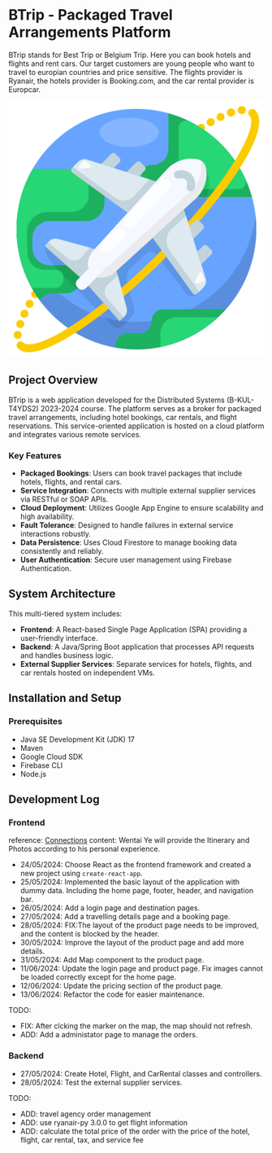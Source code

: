 # BTrip - Packaged Travel Arrangements Platform

BTrip stands for Best Trip or Belgium Trip. Here you can book hotels and flights and rent cars.
Our target customers are young people who want to travel to europian countries and price sensitive.
The flights provider is Ryanair, the hotels provider is Booking.com, and the car rental provider is Europcar.

![BTrip Logo](./frontend/public/assets/logos/logo512.png)

## Project Overview

BTrip is a web application developed for the Distributed Systems (B-KUL-T4YDS2) 2023-2024 course. The platform serves as a broker for packaged travel arrangements, including hotel bookings, car rentals, and flight reservations. This service-oriented application is hosted on a cloud platform and integrates various remote services.

### Key Features

- **Packaged Bookings**: Users can book travel packages that include hotels, flights, and rental cars.
- **Service Integration**: Connects with multiple external supplier services via RESTful or SOAP APIs.
- **Cloud Deployment**: Utilizes Google App Engine to ensure scalability and high availability.
- **Fault Tolerance**: Designed to handle failures in external service interactions robustly.
- **Data Persistence**: Uses Cloud Firestore to manage booking data consistently and reliably.
- **User Authentication**: Secure user management using Firebase Authentication.

## System Architecture

This multi-tiered system includes:

- **Frontend**: A React-based Single Page Application (SPA) providing a user-friendly interface.
- **Backend**: A Java/Spring Boot application that processes API requests and handles business logic.
- **External Supplier Services**: Separate services for hotels, flights, and car rentals hosted on independent VMs.

## Installation and Setup

### Prerequisites

- Java SE Development Kit (JDK) 17
- Maven
- Google Cloud SDK
- Firebase CLI
- Node.js

## Development Log

### Frontend

reference: [Connections](https://www.connections.be/en/tours/Iceland/magical-iceland)
content: Wentai Ye will provide the Itinerary and Photos according to his personal experience.

- 24/05/2024: Choose React as the frontend framework and created a new project using `create-react-app`.
- 25/05/2024: Implemented the basic layout of the application with dummy data. Including the home page, footer, header, and navigation bar.
- 26/05/2024: Add a login page and destination pages.
- 27/05/2024: Add a travelling details page and a booking page.
- 28/05/2024: FIX:The layout of the product page needs to be improved, and the content is blocked by the header.
- 30/05/2024: Improve the layout of the product page and add more details.
- 31/05/2024: Add Map component to the product page.
- 11/06/2024: Update the login page and product page. Fix images cannot be loaded correctly except for the home page.
- 12/06/2024: Update the pricing section of the product page.
- 13/06/2024: Refactor the code for easier maintenance.

TODO:

- FIX: After clcking the marker on the map, the map should not refresh.
- ADD: Add a administator page to manage the orders.

### Backend

- 27/05/2024: Create Hotel, Flight, and CarRental classes and controllers.
- 28/05/2024: Test the external supplier services.

TODO:

- ADD: travel agency order management
- ADD: use ryanair-py 3.0.0 to get flight information
- ADD: calculate the total price of the order with the price of the hotel, flight, car rental, tax, and service fee

